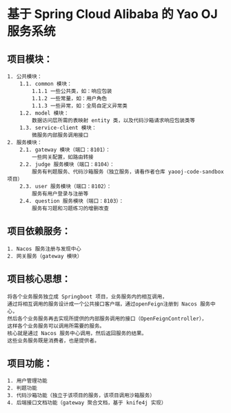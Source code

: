 # 基于 Spring Cloud Alibaba 的 Yao OJ 服务系统

## 项目模块：
    1. 公共模块：
        1.1. common 模块：
            1.1.1 一些公共类，如：响应包装
            1.1.2 一些常量，如：用户角色
            1.1.3 一些异常，如：全局自定义异常类
        1.2. model 模块：
            数据访问层所需的表映射 entity 类，以及代码沙箱请求响应包装类等
        1.3. service-client 模块：
            微服务内部服务调用接口
    2. 服务模块：
        2.1. gateway 模块（端口：8101）：
            一些网关配置，如路由转接
        2.2. judge 服务模块（端口：8104）：
            服务有判题服务、代码沙箱服务（独立服务，请看作者仓库 yaooj-code-sandbox 项目）
        2.3. user 服务模块（端口：8102）：
            服务有用户登录与注册等
        2.4. question 服务模块（端口：8103）：
            服务有习题和习题练习的增删改查
## 项目依赖服务：
    1. Nacos 服务注册与发现中心
    2. 网关服务（gateway 模块）
## 项目核心思想：
    将各个业务服务独立成 Springboot 项目，业务服务内的相互调用，
    通过将相互调用的服务设计成一个公共接口客户端，通过openFeign注册到 Nacos 服务中心，
    然后各个业务服务再去实现所提供的内部服务调用的接口（OpenFeignController），
    这样各个业务服务可以调用所需要的服务。
    核心就是通过 Nacos 服务中心调用，然后返回服务的结果。
    这些业务服务既是消费者，也是提供者。
## 项目功能：
    1. 用户管理功能
    2. 判题功能
    3. 代码沙箱功能（独立于该项目的服务，该项目调用沙箱服务）
    4. 后端接口文档功能（gateway 聚合文档，基于 knife4j 实现）